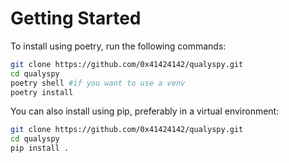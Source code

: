 # Getting Started

To install using poetry, run the following commands:

```bash
git clone https://github.com/0x41424142/qualyspy.git
cd qualyspy
poetry shell #if you want to use a venv
poetry install
```
You can also install using pip, preferably in a virtual environment:

```bash
git clone https://github.com/0x41424142/qualyspy.git
cd qualyspy
pip install .
```
